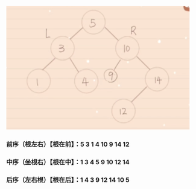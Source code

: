 ![open](./image/二叉树.png)

### 前序（根左右）【根在前】：5 3 1 4 10 9 14 12

### 中序（坐根右）【根在中】：1 3 4 5 9 10 12 14

### 后序（左右根）【根在后】：1 4 3 9 12 14 10 5 